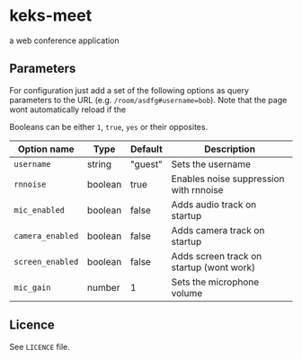 # keks-meet

a web conference application

## Parameters

For configuration just add a set of the following options as query parameters to the URL (e.g. `/room/asdfg#username=bob`).
Note that the page wont automatically reload if the 

Booleans can be either `1`, `true`, `yes` or their opposites.

| Option name      | Type    | Default | Description                              |
| ---------------- | ------- | ------- | ---------------------------------------- |
| `username`       | string  | "guest" | Sets the username                        |
| `rnnoise`        | boolean | true    | Enables noise suppression with rnnoise   |
| `mic_enabled`    | boolean | false   | Adds audio track on startup              |
| `camera_enabled` | boolean | false   | Adds camera track on startup             |
| `screen_enabled` | boolean | false   | Adds screen track on startup (wont work) |
| `mic_gain`       | number  | 1       | Sets the microphone volume               |

## Licence

See `LICENCE` file.
